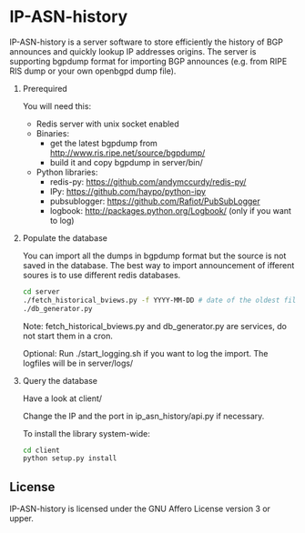 IP-ASN-history
==============

IP-ASN-history is a server software to store efficiently the history 
of BGP announces and quickly lookup IP addresses origins. The server
is supporting bgpdump format for importing BGP announces (e.g. from RIPE RIS dump
or your own openbgpd dump file).

1.  Prerequired

    You will need this:

    * Redis server with unix socket enabled
    * Binaries:
        - get the latest bgpdump from http://www.ris.ripe.net/source/bgpdump/
        - build it and copy bgpdump in server/bin/
    * Python libraries:
        - redis-py: https://github.com/andymccurdy/redis-py/
        - IPy: https://github.com/haypo/python-ipy
        - pubsublogger: https://github.com/Rafiot/PubSubLogger
        - logbook: http://packages.python.org/Logbook/ (only if you want to log)

2.  Populate the database

    You can import all the dumps in bgpdump format but the source is not saved in
    the database. The best way to import announcement of ifferent soures is to use
    different redis databases.

    ```bash
    cd server
    ./fetch_historical_bviews.py -f YYYY-MM-DD # date of the oldest file to download
    ./db_generator.py
    ```

    Note: fetch_historical_bviews.py and db_generator.py are services, do not start them in a cron.

    Optional: Run ./start_logging.sh if you want to log the import.
    The logfiles will be in server/logs/

3.  Query the database

    Have a look at client/

    Change the IP and the port in ip_asn_history/api.py if necessary.

    To install the library system-wide:

    ```bash
    cd client
    python setup.py install
    ```

License
-------

IP-ASN-history is licensed under the GNU Affero License version 3 or upper.
